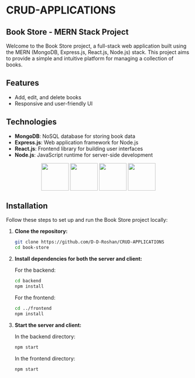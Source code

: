 

# CRUD-APPLICATIONS
## Book Store - MERN Stack Project

Welcome to the Book Store project, a full-stack web application built using the MERN (MongoDB, Express.js, React.js, Node.js) stack. This project aims to provide a simple and intuitive platform for managing a collection of books.

## Features
- Add, edit, and delete books
- Responsive and user-friendly UI

## Technologies
- **MongoDB**: NoSQL database for storing book data
- **Express.js**: Web application framework for Node.js
- **React.js**: Frontend library for building user interfaces
- **Node.js**: JavaScript runtime for server-side development

<div align="center">
<img align="center" height="75" width="75" src="https://skillicons.dev/icons?i=nodejs"/>
<img align="center" height="75" width="75" src="https://skillicons.dev/icons?i=react"/>
<img align="center" height="75" width="75" src="https://skillicons.dev/icons?i=mongodb"/>
<img align="center" height="75" width="75" src="https://skillicons.dev/icons?i=expressjs"/>

</div>


## Installation

Follow these steps to set up and run the Book Store project locally:

1. **Clone the repository:**
   ```bash
   git clone https://github.com/D-D-Roshan/CRUD-APPLICATIONS
   cd book-store
   ```

2. **Install dependencies for both the server and client:**

   For the backend:
   ```bash
   cd backend
   npm install
   ```

   For the frontend:
   ```bash
   cd ../frontend
   npm install
   ```

3. **Start the server and client:**

   In the backend directory:
   ```bash
   npm start
   ```

   In the frontend directory:
   ```bash
   npm start
   ```
